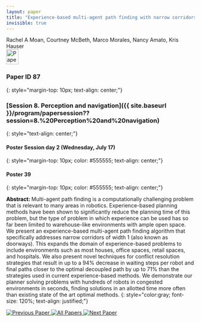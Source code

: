 ```yaml
---
layout: paper
title: "Experience-based multi-agent path finding with narrow corridors"
invisible: true
---
```

<div class="paper-authors">
<div class="paper-author-box">
    <div class="paper-author-name">Rachel A Moan, Courtney McBeth, Marco Morales, Nancy Amato, Kris Hauser</div>
    <div class="paper-author-uni"></div>
</div>

</div><div class="paper-pdf">
<div> <a href="http://www.roboticsproceedings.org/rss19/p87.pdf"><img src="{{ site.baseurl }}/images/paper_link.png" alt="Paper Website" width = "33"  height = "40"/></a> </div>
</div>

### Paper ID 87
{: style="margin-top: 10px; text-align: center;"}

### [Session 8. Perception and navigation]({{ site.baseurl }}/program/papersession??session=8.%20Perception%20and%20navigation)
{: style="text-align: center;"}

#### Poster Session day 2 (Wednesday, July 17)
{: style="margin-top: 10px; color: #555555; text-align: center;"}

#### Poster 39
{: style="margin-top: 10px; color: #555555; text-align: center;"}

<b style="color: black;">Abstract: </b>Multi-agent path finding is a computationally challenging problem that is relevant to many areas in robotics. Experience-based planning methods have been shown to significantly reduce the planning time of this problem, but the type of problem in which experience can be used has so far been limited to warehouse-like environments with ample open space. We present an experience-based multi-agent path finding algorithm that specifically addresses narrow corridors of width 1 (also known as doorways). This expands the domain of experience-based problems to include environments such as most houses, office spaces, retail spaces, and hospitals. We also present novel techniques for conflict resolution strategies that result in up to a $94\%$ decrease in waiting steps per robot and final paths closer to the optimal decoupled path by up to $71\%$ than the strategies used in current experience-based methods. We demonstrate our planner solving problems with hundreds of robots in congested environments in seconds, finding solutions in an allotted time more often than existing state of the art optimal methods.
{: style="color:gray; font-size: 120%; text-align: justified;"}


<div class="paper-menu">
<a href="{{ site.baseurl }}/program/papers/086/"> <img src="{{ site.baseurl }}/images/previous_paper_icon.png" alt="Previous Paper" title="Previous Paper"/> </a>
<a href="{{ site.baseurl }}/program/papers"><img src="{{ site.baseurl }}/images/overview_icon.png" alt="All Papers" title="All Papers"/> </a>
<a href="{{ site.baseurl }}/program/papers/088/"> <img src="{{ site.baseurl }}/images/next_paper_icon.png" alt="Next Paper" title="Next Paper"/> </a>

</div>
